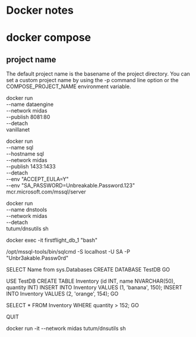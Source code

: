 # Docker notes

# docker compose

## project name

The default project name is the basename of the project directory. You can set a custom project name by using the -p command line option or the COMPOSE_PROJECT_NAME environment variable.




docker run \
    --name dataengine \
    --network midas \
    --publish 8081:80 \
    --detach \
    vanillanet

docker run \
    --name sql \
    --hostname sql \
    --network midas \
    --publish 1433:1433 \
    --detach \
    --env "ACCEPT_EULA=Y" \
    --env "SA_PASSWORD=Unbreakable.Password.123" \
    mcr.microsoft.com/mssql/server  

docker run \
    --name dnstools \
    --network midas \
    --detach \
    tutum/dnsutils sh


docker exec -it firstflight_db_1 "bash"

/opt/mssql-tools/bin/sqlcmd -S localhost -U SA -P "Unbr3akable.Passw0rd"

SELECT Name from sys.Databases
CREATE DATABASE TestDB
GO

USE TestDB
CREATE TABLE Inventory (id INT, name NVARCHAR(50), quantity INT)
INSERT INTO Inventory VALUES (1, 'banana', 150); INSERT INTO Inventory VALUES (2, 'orange', 154);
GO

SELECT * FROM Inventory WHERE quantity > 152;
GO

QUIT

docker run -it --network midas tutum/dnsutils sh


